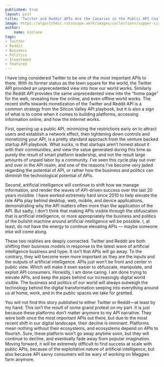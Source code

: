 ```yaml
---
published: true
layout: post
title: 'Twitter and Reddit APIs Are the Canaries in the Public API Coal Mine'
image: https://algorithmic.rotoscope.work/images/collections/copper-circuit/spewing.jpg
author:
    name: kinlane
tags:
- Twitter
- Reddit
- Business
- Politics
- Investment
- Featured
---
```


I have long considered Twitter to be one of the most important APIs to there. With its former status as the town square for the world, the Twitter API provided an unprecedented view into how our world works. Similarly the Reddit API provides the same unprecedented view into the “home page” for the web, revealing how the online, and even offline world works. The recent shifts towards monetization of the Twitter and Reddit API is a common strategy from the Silicon Valley API playbook, but it is also a sign of what is to come when it comes to building platforms, accessing information online, and how the Internet works.

First, opening up a public API, minimizing the restrictions early on to attract users and establish a network effect, then tightening down controls and monetizing your API, is a pretty standard approach from the venture backed startup API playbook. What sucks, is that startups aren’t honest about it with their communities, and view the value generated during this time as purely the result of smart platform leadership, and not the result large amounts of unpaid labor by a community. I’ve seen this cycle play out over and over in the API realm, and one of the reasons I’ve become very jaded regarding the potential of API, or rather how the business and politics can diminish the technological potential of APIs. 

Second, artificial intelligence will continue to shift how we manage information, and render the waves of API-driven success over the last 20 years invisible. I have worked extremely hard since 2010 to help elevate the role APIs play behind desktop, web, mobile, and device applications, demonstrating why the API matters often more than the application of the API. But sadly, I don’t think that making APIs visible through the obfuscation that is artificial intelligence, or more appropriately the business and politics of the bullshit machine around artificial intelligence will be possible. I, at least, do not have the energy to continue elevating APIs — maybe someone else will come along.

These two realities are deeply connected. Twitter and Reddit are both shifting their business models in response to the latest wave of artificial intelligence business and hype. It isn’t that APIs will go away. To the contrary, they will become even more important as they are the inputs and the outputs of artificial intelligence. APIs just won’t be front and center in public view. Which will make it even easier to obfuscate, manipulate, and exploit API consumers. Honestly, I am done caring. I am done trying to elevate APIs, and keep the pipes behind our increasingly digital world visible. The business and politics of our world will always outweigh the technology behind the digital transformation seeping into everything around us at home, work, and in the public spaces we take for granted.

You will not find this story published to either Twitter or Reddit—at least by my hand. This isn’t the result of some grand protest on my part. It is just because these platforms don’t matter anymore to my API narrative. They were both once the most important APIs out there, but due to the most recent shift in our digital landscape, their decline is imminent. Platforms mean nothing without their ecosystems, and ecosystems depend on APIs to flourish. Sure, these platform won’t go away anytime soon, but they will continue to decline, and eventually fade away from popular imagination. Moving forward, it will be extremely difficult to find success at scale with public APIs, because of the exploitative nature of artificial intelligence, but also because API savvy consumers will be wary of working on Maggies farm anymore.
